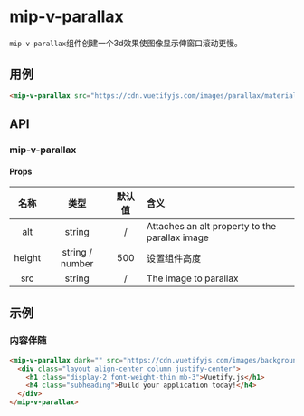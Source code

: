 # mip-v-parallax

`mip-v-parallax`组件创建一个3d效果使图像显示俾窗口滚动更慢。

## 用例

```html
<mip-v-parallax src="https://cdn.vuetifyjs.com/images/parallax/material.jpg"></mip-v-parallax>
```

## API

### mip-v-parallax

#### Props

名称|类型|默认值|含义
:--:|:--:|:--:|:---
alt|string|/|Attaches an alt property to the parallax image
height|string / number|500|设置组件高度
src|string|/|The image to parallax

## 示例

### 内容伴随

```html
<mip-v-parallax dark="" src="https://cdn.vuetifyjs.com/images/backgrounds/vbanner.jpg">
  <div class="layout align-center column justify-center">
    <h1 class="display-2 font-weight-thin mb-3">Vuetify.js</h1>
    <h4 class="subheading">Build your application today!</h4>
  </div>
</mip-v-parallax>
```
